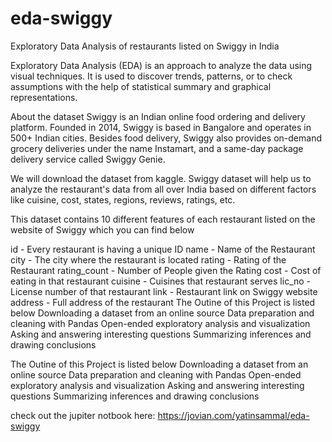 # eda-swiggy
Exploratory Data Analysis of restaurants listed on Swiggy in India

Exploratory Data Analysis (EDA) is an approach to analyze the data using visual techniques. It is used to discover trends, patterns, or to check assumptions with the help of statistical summary and graphical representations.

About the dataset
Swiggy is an Indian online food ordering and delivery platform. Founded in 2014, Swiggy is based in Bangalore and operates in 500+ Indian cities. Besides food delivery, Swiggy also provides on-demand grocery deliveries under the name Instamart, and a same-day package delivery service called Swiggy Genie.

We will download the dataset from kaggle. Swiggy dataset will help us to analyze the restaurant's data from all over India based on different factors like cuisine, cost, states, regions, reviews, ratings, etc.

This dataset contains 10 different features of each restaurant listed on the website of Swiggy which you can find below

id - Every restaurant is having a unique ID
name - Name of the Restaurant
city - The city where the restaurant is located
rating - Rating of the Restaurant
rating_count - Number of People given the Rating
cost - Cost of eating in that restaurant
cuisine - Cuisines that restaurant serves
lic_no - License number of that restaurant
link - Restaurant link on Swiggy website
address - Full address of the restaurant
The Outine of this Project is listed below
Downloading a dataset from an online source
Data preparation and cleaning with Pandas
Open-ended exploratory analysis and visualization
Asking and answering interesting questions
Summarizing inferences and drawing conclusions

The Outine of this Project is listed below
Downloading a dataset from an online source
Data preparation and cleaning with Pandas
Open-ended exploratory analysis and visualization
Asking and answering interesting questions
Summarizing inferences and drawing conclusions

check out the jupiter notbook here: https://jovian.com/yatinsammal/eda-swiggy
